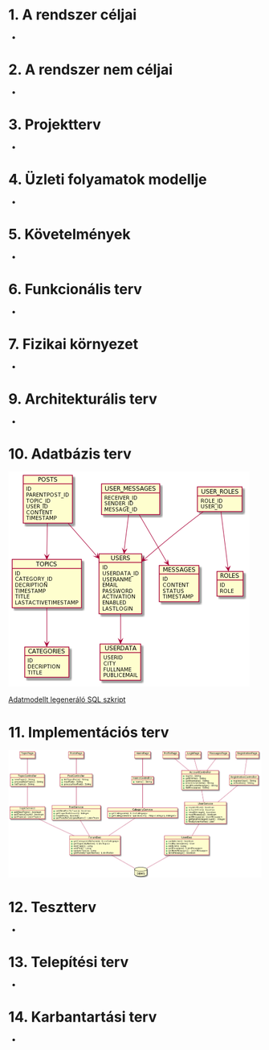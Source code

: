 # 1. A rendszer céljai
-
# 2. A rendszer nem céljai
-
# 3. Projektterv
-
# 4. Üzleti folyamatok modellje
-
# 5. Követelmények
-
# 6. Funkcionális terv
-
# 7. Fizikai környezet
-
# 9. Architekturális terv
-
# 10. Adatbázis terv
<img src="./diagrams/db_design.png">

 [Adatmodellt legeneráló SQL szkript](./diagrams/db_script.txt)
# 11. Implementációs terv
<img src="./diagrams/implementation_plan.png" alt="UML diagram" width="1000px">

# 12. Tesztterv
-
# 13. Telepítési terv
-
# 14. Karbantartási terv
-
